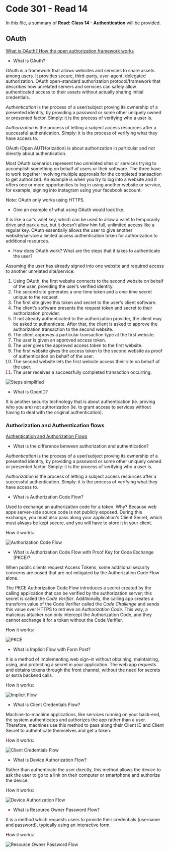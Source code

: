 # Code 301 - Read 14

In this file, a summary of **Read: Class 14 - Authentication** will be provided.

## OAuth

[What is OAuth? How the open authorization framework works](https://www.csoonline.com/article/3216404/what-is-oauth-how-the-open-authorization-framework-works.html)

* What is OAuth?

OAuth is a framework that allows websites and services to share assets among users. It provides secure, third-party, user-agent, delegated authorization. OAuth open-standard authorization protocol/framework that describes how unrelated servers and services can safely allow authenticated access to their assets without actually sharing initial credentials.

*Authentication* is the process of a user/subject proving its ownership of a presented identity, by providing a password or some other uniquely owned or presented factor. Simply: it is the process of verifying who a user is.

*Authorization* is the process of letting a subject access resources after a successful authentication. Simply: it is the process of verifying what they have access to.

OAuth (Open AUTHorization) is about authorization in particular and not directly about authentication.

Most OAuth scenarios represent two unrelated sites or services trying to accomplish something on behalf of users or their software. The three have to work together involving multiple approvals for the completed transaction to get authorized.
An example is when you try to log into a website and it offers one or more opportunities to log in using another website or service, for example, signing into instagram using your facebook account.

Note: OAuth only works using HTTPS.

* Give an example of what using OAuth would look like.

It is like a car’s valet key, which can be used to allow a valet to temporarily drive and park a car, but it doesn’t allow him full, unlimited access like a regular key. OAuth essentially allows the user to give another website/service a limited access authentication token for authorization to additional resources.

* How does OAuth work? What are the steps that it takes to authenticate the user?

Assuming the user has already signed into one website and required access to another unrelated site/service:

1. Using OAuth, the first website connects to the second website on behalf of the user, providing the user’s verified identity.
2. The second site generates a one-time token and a one-time secret unique to the request.
3. The first site gives this token and secret to the user's client software.
4. The client’s software presents the request token and secret to their authorization provider.
5. If not already authenticated to the authorization provider, the client may be asked to authenticate. After that, the client is asked to approve the authorization transaction to the second website.
6. The client approves a particular transaction type at the first website.
7. The user is given an approved access token.
8. The user gives the approved access token to the first website.
9. The first website gives the access token to the second website as proof of authentication on behalf of the user.
10. The second website lets the first website access their site on behalf of the user.
11. The user receives a successfully completed transaction occurring.

![Steps simplified](https://pattern-match.com/images/blog/content/OAuth2-abstract-flow-diagram.svg)

* What is OpenID?

It is another security technology that is about authentication (ie. proving who you are) not authorization (ie. to grant access to services without having to deal with the original authentication).

### Authorization and Authentication flows

[Authentication and Authorization Flows](https://auth0.com/docs/authorization/flows)

* What is the difference between authorization and authentication?

*Authentication* is the process of a user/subject proving its ownership of a presented identity, by providing a password or some other uniquely owned or presented factor. Simply: it is the process of verifying who a user is.

*Authorization* is the process of letting a subject access resources after a successful authentication. Simply: it is the process of verifying what they have access to.

* What is Authorization Code Flow?

Used to exchange an authorization code for a token. Why? Because web apps server-side source code is not publicly exposed.
During this exchange, you must also pass along your application's Client Secret, which must always be kept secure, and you will have to store it in your client.

How it works:

![Authorization Code Flow](https://images.ctfassets.net/cdy7uua7fh8z/2nbNztohyR7uMcZmnUt0VU/2c017d2a2a2cdd80f097554d33ff72dd/auth-sequence-auth-code.png)

* What is Authorization Code Flow with Proof Key for Code Exchange (PKCE)?

When public clients request Access Tokens, some additional security concerns are posed that are not mitigated by the Authorization Code Flow alone.

The PKCE Authorization Code Flow introduces a secret created by the calling application that can be verified by the authorization server; this secret is called the *Code Verifier*. Additionally, the calling app creates a transform value of the Code Verifier called the *Code Challenge* and sends this value over HTTPS to retrieve an *Authorization Code*. This way, a malicious attacker can only intercept the Authorization Code, and they cannot exchange it for a token without the Code Verifier.

How it works:

![PKCE](https://images.ctfassets.net/cdy7uua7fh8z/3pstjSYx3YNSiJQnwKZvm5/33c941faf2e0c434a9ab1f0f3a06e13a/auth-sequence-auth-code-pkce.png)

* What is Implicit Flow with Form Post?

It is a method of implementing web sign-in without obtaining, maintaining, using, and protecting a secret in your application. The web app requests and obtains tokens through the front channel, without the need for secrets or extra backend calls.

How it works:

![Implicit Flow](https://images.ctfassets.net/cdy7uua7fh8z/6m0uE4E7Hpzbdhyh9dEuYK/e36c910ff47a7540bf27e23c02822624/auth-sequence-implicit-form-post.png)

* What is Client Credentials Flow?

Machine-to-machine applications, like services running on your back-end, the system authenticates and authorizes the app rather than a user. Therefore, machines use this method to pass along their Client ID and Client Secret to authenticate themselves and get a token.

How it works:

![Client Credentials Flow](https://images.ctfassets.net/cdy7uua7fh8z/2waLvaQdM5Fl5ZN5xUrF2F/8c5ddae68ac8dd438cdeb91fe1010fd1/auth-sequence-client-credentials.png)

* What is Device Authorization Flow?

Rather than authenticate the user directly, this method allows the device to ask the user to go to a link on their computer or smartphone and authorize the device.

How it works:

![Device Authorization Flow](https://images.ctfassets.net/cdy7uua7fh8z/1A6jpG3W1H6SC9ZK92NyKd/40af53209f90a7c392f621f329fb4424/auth-sequence-device-auth.png)

* What is Resource Owner Password Flow?

It is a method which requests users to provide their credentials (username and password), typically using an interactive form.

How it works:

![Resource Owner Password Flow](https://images.ctfassets.net/cdy7uua7fh8z/4EeYNcnVX1RFcTy5z4lP4v/c3e4d22e6f8bf558caf07338a7388097/ROP_Grant.png)